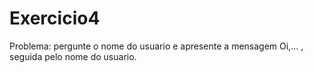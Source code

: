 # Exercicio4
Problema: pergunte o nome do usuario e apresente a mensagem Oi,... , seguida pelo nome do  usuario.
